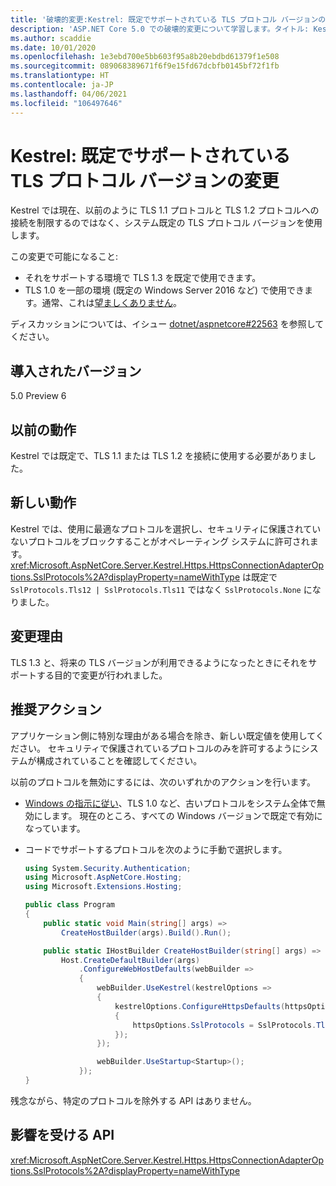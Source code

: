 ```yaml
---
title: '破壊的変更:Kestrel: 既定でサポートされている TLS プロトコル バージョンの変更'
description: 'ASP.NET Core 5.0 での破壊的変更について学習します。タイトル: Kestrel: 既定でサポートされている TLS プロトコル バージョンの変更'
ms.author: scaddie
ms.date: 10/01/2020
ms.openlocfilehash: 1e3ebd700e5bb603f95a8b20ebdbd61379f1e508
ms.sourcegitcommit: 089068389671f6f9e15fd67dcbfb0145bf72f1fb
ms.translationtype: HT
ms.contentlocale: ja-JP
ms.lasthandoff: 04/06/2021
ms.locfileid: "106497646"
---
```

# <a name="kestrel-default-supported-tls-protocol-versions-changed"></a>Kestrel: 既定でサポートされている TLS プロトコル バージョンの変更

Kestrel では現在、以前のように TLS 1.1 プロトコルと TLS 1.2 プロトコルへの接続を制限するのではなく、システム既定の TLS プロトコル バージョンを使用します。

この変更で可能になること:

* それをサポートする環境で TLS 1.3 を既定で使用できます。
* TLS 1.0 を一部の環境 (既定の Windows Server 2016 など) で使用できます。通常、これは[望ましくありません](/security/engineering/solving-tls1-problem)。

ディスカッションについては、イシュー [dotnet/aspnetcore#22563](https://github.com/dotnet/aspnetcore/issues/22563) を参照してください。

## <a name="version-introduced"></a>導入されたバージョン

5.0 Preview 6

## <a name="old-behavior"></a>以前の動作

Kestrel では既定で、TLS 1.1 または TLS 1.2 を接続に使用する必要がありました。

## <a name="new-behavior"></a>新しい動作

Kestrel では、使用に最適なプロトコルを選択し、セキュリティに保護されていないプロトコルをブロックすることがオペレーティング システムに許可されます。 <xref:Microsoft.AspNetCore.Server.Kestrel.Https.HttpsConnectionAdapterOptions.SslProtocols%2A?displayProperty=nameWithType> は既定で `SslProtocols.Tls12 | SslProtocols.Tls11` ではなく `SslProtocols.None` になりました。

## <a name="reason-for-change"></a>変更理由

TLS 1.3 と、将来の TLS バージョンが利用できるようになったときにそれをサポートする目的で変更が行われました。

## <a name="recommended-action"></a>推奨アクション

アプリケーション側に特別な理由がある場合を除き、新しい既定値を使用してください。 セキュリティで保護されているプロトコルのみを許可するようにシステムが構成されていることを確認してください。

以前のプロトコルを無効にするには、次のいずれかのアクションを行います。

* [Windows の指示に従い](../../../../framework/network-programming/tls.md#configuring-schannel-protocols-in-the-windows-registry)、TLS 1.0 など、古いプロトコルをシステム全体で無効にします。 現在のところ、すべての Windows バージョンで既定で有効になっています。
* コードでサポートするプロトコルを次のように手動で選択します。

    ```csharp
    using System.Security.Authentication;
    using Microsoft.AspNetCore.Hosting;
    using Microsoft.Extensions.Hosting;

    public class Program
    {
        public static void Main(string[] args) =>
            CreateHostBuilder(args).Build().Run();

        public static IHostBuilder CreateHostBuilder(string[] args) =>
            Host.CreateDefaultBuilder(args)
                .ConfigureWebHostDefaults(webBuilder =>
                {
                    webBuilder.UseKestrel(kestrelOptions =>
                    {
                        kestrelOptions.ConfigureHttpsDefaults(httpsOptions =>
                        {
                            httpsOptions.SslProtocols = SslProtocols.Tls12 | SslProtocols.Tls13;
                        });
                    });

                    webBuilder.UseStartup<Startup>();
                });
    }
    ```

残念ながら、特定のプロトコルを除外する API はありません。

## <a name="affected-apis"></a>影響を受ける API

<xref:Microsoft.AspNetCore.Server.Kestrel.Https.HttpsConnectionAdapterOptions.SslProtocols%2A?displayProperty=nameWithType>

<!--

### Category

ASP.NET Core

### Affected APIs

`P:Microsoft.AspNetCore.Server.Kestrel.Https.HttpsConnectionAdapterOptions.SslProtocols`

-->

